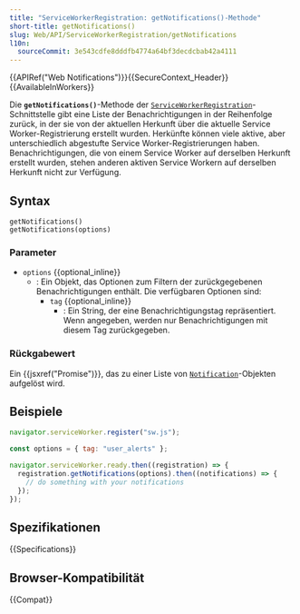 ```yaml
---
title: "ServiceWorkerRegistration: getNotifications()-Methode"
short-title: getNotifications()
slug: Web/API/ServiceWorkerRegistration/getNotifications
l10n:
  sourceCommit: 3e543cdfe8dddfb4774a64bf3decdcbab42a4111
---
```


{{APIRef("Web Notifications")}}{{SecureContext_Header}} {{AvailableInWorkers}}

Die **`getNotifications()`**-Methode der [`ServiceWorkerRegistration`](/de/docs/Web/API/ServiceWorkerRegistration)-Schnittstelle gibt eine Liste der Benachrichtigungen in der Reihenfolge zurück, in der sie von der aktuellen Herkunft über die aktuelle Service Worker-Registrierung erstellt wurden. Herkünfte können viele aktive, aber unterschiedlich abgestufte Service Worker-Registrierungen haben. Benachrichtigungen, die von einem Service Worker auf derselben Herkunft erstellt wurden, stehen anderen aktiven Service Workern auf derselben Herkunft nicht zur Verfügung.

## Syntax

```js-nolint
getNotifications()
getNotifications(options)
```

### Parameter

- `options` {{optional_inline}}
  - : Ein Objekt, das Optionen zum Filtern der zurückgegebenen Benachrichtigungen enthält. Die verfügbaren Optionen sind:
    - `tag` {{optional_inline}}
      - : Ein String, der eine Benachrichtigungstag repräsentiert. Wenn angegeben, werden nur Benachrichtigungen mit diesem Tag zurückgegeben.

### Rückgabewert

Ein {{jsxref("Promise")}}, das zu einer Liste von [`Notification`](/de/docs/Web/API/Notification)-Objekten aufgelöst wird.

## Beispiele

```js
navigator.serviceWorker.register("sw.js");

const options = { tag: "user_alerts" };

navigator.serviceWorker.ready.then((registration) => {
  registration.getNotifications(options).then((notifications) => {
    // do something with your notifications
  });
});
```

## Spezifikationen

{{Specifications}}

## Browser-Kompatibilität

{{Compat}}
